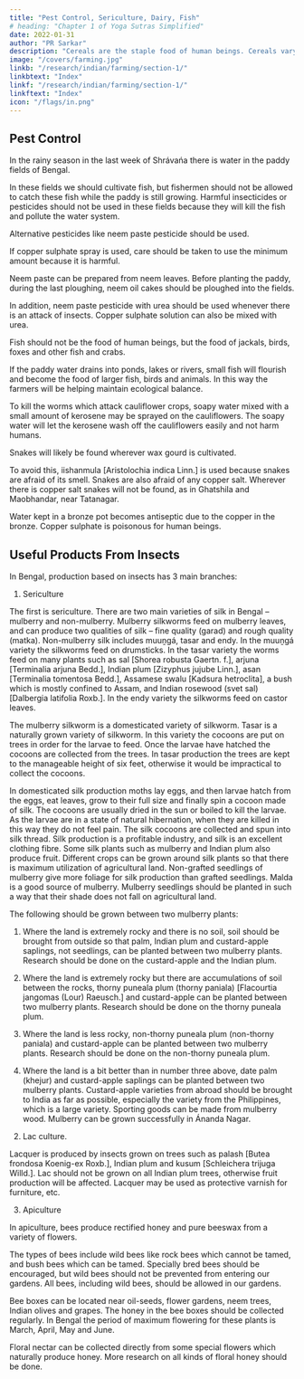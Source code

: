 ```yaml
---
title: "Pest Control, Sericulture, Dairy, Fish"
# heading: "Chapter 1 of Yoga Sutras Simplified"
date: 2022-01-31
author: "PR Sarkar"
description: "Cereals are the staple food of human beings. Cereals vary in their type, nutritional value and use. "
image: "/covers/farming.jpg"
linkb: "/research/indian/farming/section-1/"
linkbtext: "Index"
linkf: "/research/indian/farming/section-1/"
linkftext: "Index"
icon: "/flags/in.png"
---
```



## Pest Control

In the rainy season in the last week of Shrávańa there is water in the paddy fields of Bengal. 

In these fields we should cultivate fish, but fishermen should not be allowed to catch these fish while the paddy is still growing. Harmful insecticides or pesticides should not be used in these fields because they will kill the fish and pollute the water system.

Alternative pesticides like neem paste pesticide should be used. 

If copper sulphate spray is used, care should be taken to use the minimum amount because it is harmful. 

Neem paste can be prepared from neem leaves. Before planting the paddy, during the last ploughing, neem oil cakes should be ploughed into the fields. 

In addition, neem paste pesticide with urea should be used whenever there is an attack of insects. Copper sulphate solution can also be mixed with urea.

Fish should not be the food of human beings, but the food of jackals, birds, foxes and other fish and crabs. 

If the paddy water drains into ponds, lakes or rivers, small fish will flourish and become the food of larger fish, birds and animals. In this way the farmers will be helping maintain ecological balance.

<!-- Some special medicines can be prepared for particular crops. For example,  -->

To kill the worms which attack cauliflower crops, soapy water mixed with a small amount of kerosene may be sprayed on the cauliflowers. The soapy water will let the kerosene wash off the cauliflowers easily and not harm humans.

Snakes will likely be found wherever wax gourd is cultivated. 

To avoid this, iishanmula [Aristolochia indica Linn.] is used because snakes are afraid of its smell. Snakes are also afraid of any copper salt. Wherever there is copper salt snakes will not be found, as in Ghatshila and Maobhandar, near Tatanagar. 

Water kept in a bronze pot becomes antiseptic due to the copper in the bronze. Copper sulphate is poisonous for human beings.



## Useful Products From Insects

In Bengal, production based on insects has 3 main branches:

1. Sericulture

The first is sericulture. There are two main varieties of silk in Bengal – mulberry and non-mulberry. Mulberry silkworms feed on mulberry leaves, and can produce two qualities of silk – fine quality (garad) and rough quality (matka). Non-mulberry silk includes muuṋgá, tasar and endy. In the muuṋgá variety the silkworms feed on drumsticks. In the tasar variety the worms feed on many plants such as sal [Shorea robusta Gaertn. f.], arjuna [Terminalia arjuna Bedd.], Indian plum [Zizyphus jujube Linn.], asan [Terminalia tomentosa Bedd.], Assamese swalu [Kadsura hetroclita], a bush which is mostly confined to Assam, and Indian rosewood (svet sal) [Dalbergia latifolia Roxb.]. In the endy variety the silkworms feed on castor leaves.

The mulberry silkworm is a domesticated variety of silkworm. Tasar is a naturally grown variety of silkworm. In this variety the cocoons are put on trees in order for the larvae to feed. Once the larvae have hatched the cocoons are collected from the trees. In tasar production the trees are kept to the manageable height of six feet, otherwise it would be impractical to collect the cocoons.

In domesticated silk production moths lay eggs, and then larvae hatch from the eggs, eat leaves, grow to their full size and finally spin a cocoon made of silk. The cocoons are usually dried in the sun or boiled to kill the larvae. As the larvae are in a state of natural hibernation, when they are killed in this way they do not feel pain. The silk cocoons are collected and spun into silk thread. Silk production is a profitable industry, and silk is an excellent clothing fibre. Some silk plants such as mulberry and Indian plum also produce fruit. Different crops can be grown around silk plants so that there is maximum utilization of agricultural land.
Non-grafted seedlings of mulberry give more foliage for silk production than grafted seedlings. Malda is a good source of mulberry. Mulberry seedlings should be planted in such a way that their shade does not fall on agricultural land.

The following should be grown between two mulberry plants:

1. Where the land is extremely rocky and there is no soil, soil should be brought from outside so that palm, Indian plum and custard-apple saplings, not seedlings, can be planted between two mulberry plants. Research should be done on the custard-apple and the Indian plum.

2. Where the land is extremely rocky but there are accumulations of soil between the rocks, thorny puneala plum (thorny paniala) [Flacourtia jangomas (Lour) Raeusch.] and custard-apple can be planted between two mulberry plants. Research should be done on the thorny puneala plum.

3. Where the land is less rocky, non-thorny puneala plum (non-thorny paniala) and custard-apple can be planted between two mulberry plants. Research should be done on the non-thorny puneala plum.
4) Where the land is a bit better than in number three above, date palm (khejur) and custard-apple saplings can be planted between two mulberry plants.
Custard-apple varieties from abroad should be brought to India as far as possible, especially the variety from the Philippines, which is a large variety. Sporting goods can be made from mulberry wood. Mulberry can be grown successfully in Ánanda Nagar.


2. Lac culture. 

Lacquer is produced by insects grown on trees such as palash [Butea frondosa Koenig-ex Roxb.], Indian plum and kusum [Schleichera trijuga Willd.]. Lac should not be grown on all Indian plum trees, otherwise fruit production will be affected. Lacquer may be used as protective varnish for furniture, etc.


3. Apiculture

In apiculture, bees produce rectified honey and pure beeswax from a variety of flowers. 

The types of bees include wild bees like rock bees which cannot be tamed, and bush bees which can be tamed. Specially bred bees should be encouraged, but wild bees should not be prevented from entering our gardens. All bees, including wild bees, should be allowed in our gardens.

Bee boxes can be located near oil-seeds, flower gardens, neem trees, Indian olives and grapes. The honey in the bee boxes should be collected regularly. In Bengal the period of maximum flowering for these plants is March, April, May and June.

Floral nectar can be collected directly from some special flowers which naturally produce honey. More research on all kinds of floral honey should be done.

